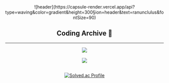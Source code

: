 
<div align="center">
  ![header](https://capsule-render.vercel.app/api?type=waving&color=gradient&height=300&section=header&text=ranunclulus&fontSize=90)
 </div>
<h2 align="center"> Coding Archive 🍫 </h2>

***
<div align="center">
<img src="https://github-readme-stats.vercel.app/api/top-langs/?username=ranunclulus&layout=compact"><br><br>
<img src="https://github-readme-stats.vercel.app/api?username=ranunclulus&show_icons=true"><br><br>
  
  
[![Solved.ac Profile](http://mazassumnida.wtf/api/generate_badge?boj=morion002)](https://solved.ac/morion002)<br/>
<div>
